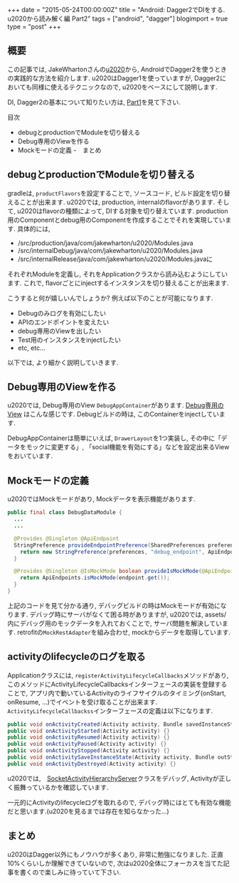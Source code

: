 +++
date = "2015-05-24T00:00:00Z"
title = "Android: Dagger2でDIをする. u2020から読み解く編 Part2"
tags = ["android", "dagger"]
blogimport = true
type = "post"
+++

## 概要

この記事では, JakeWhartonさんの[u2020](https://github.com/JakeWharton/u2020)から, AndroidでDagger2を使うときの実践的な方法を紹介します.
u2020はDagger1を使っていますが, Dagger2においても同様に使えるテクニックなので, u2020をベースにして説明します.

DI, Dagger2の基本について知りたい方は, [Part1](/2015/05/dagger2/)を見て下さい.

目次

- debugとproductionでModuleを切り替える
- Debug専用のViewを作る
- Mockモードの定義
-　まとめ


## debugとproductionでModuleを切り替える

gradleは, `productFlavors`を設定することで, ソースコード, ビルド設定を切り替えることが出来ます. u2020では, production, internalのflavorがあります.
そして, u2020はflavorの種類によって, DIする対象を切り替えています. production用のComponentとdebug用のComponentを作成することでそれを実現しています.
具体的には,

- /src/production/java/com/jakewharton/u2020/Modules.java
- /src/internalDebug/java/com/jakewharton/u2020/Modules.java
- /src/internalRelease/java/com/jakewharton/u2020/Modules.javaに

それぞれModuleを定義し, それをApplicationクラスから読み込むようにしています.
これで, flavorごとにinjectするインスタンスを切り替えることが出来ます.

こうすると何が嬉しいんでしょうか? 例えば以下のことが可能になります.

- Debugのみログを有効にしたい
- APIのエンドポイントを変えたい
- debug専用のViewを出したい
- Test用のインスタンスをinjectしたい
- etc, etc...

以下では, より細かく説明していきます.


## Debug専用のViewを作る

u2020では, Debug専用のView `DebugAppContainer`があります.
<a href="https://github.com/JakeWharton/u2020/blob/master/u2020.gif" target="\_blank">Debug専用のView</a>
はこんな感じです. Debugビルドの時は, このContainerをinjectしています.

DebugAppContainerは簡単にいえば, `DrawerLayout`を1つ実装し, その中に「データをモックに変更する」, 「social機能を有効にする」などを設定出来るViewをおいています.


## Mockモードの定義

u2020ではMockモードがあり, Mockデータを表示機能があります.


```java
public final class DebugDataModule {
  ...
  ...

  @Provides @Singleton @ApiEndpoint
  StringPreference provideEndpointPreference(SharedPreferences preferences) {
    return new StringPreference(preferences, "debug_endpoint", ApiEndpoints.MOCK_MODE.url);
  }

  @Provides @Singleton @IsMockMode boolean provideIsMockMode(@ApiEndpoint StringPreference endpoint) {
    return ApiEndpoints.isMockMode(endpoint.get());
  }
}
```

上記のコードを見て分かる通り, デバッグビルドの時はMockモードが有効になります. デバッグ時にサーバがなくて困る時がありますが, u2020では, assets/内にデバッグ用のモックデータを入れておくことで,
サーバ問題を解決しています. retrofitの`MockRestAdapter`を組み合わせ, mockからデータを取得しています.


## activityのlifecycleのログを取る

Applicationクラスには, `registerActivityLifecycleCallbacks`メソッドがあり, このメソッドにActivityLifecycleCallbacksインターフェースの実装を登録することで, アプリ内で動いているActivityのライフサイクルのタイミング(onStart, onResume, ...)でイベントを受け取ることが出来ます.
`ActivityLifecycleCallbackss`インターフェースの定義は以下になります.

```java
public void onActivityCreated(Activity activity, Bundle savedInstanceState) {}
public void onActivityStarted(Activity activity) {}
public void onActivityResumed(Activity activity) {}
public void onActivityPaused(Activity activity) {}
public void onActivityStopped(Activity activity) {}
public void onActivitySaveInstanceState(Activity activity, Bundle outState) {}
public void onActivityDestroyed(Activity activity) {}
```

u2020では,　[SocketActivityHierarchyServer](https://github.com/JakeWharton/u2020/blob/master/src/internalDebug/java/com/jakewharton/u2020/ui/debug/SocketActivityHierarchyServer.java)クラスをデバッグ, Activityが正しく振舞っているかを確認しています.

一元的にActivityのlifecycleログを取れるので, デバッグ時にはとても有効な機能だと思います.(u2020を見るまでは存在を知らなかった...)


## まとめ

u2020はDagger以外にもノウハウが多くあり, 非常に勉強になりました. 正直10%くらいしか理解できていないので, 次はu2020全体にフォーカスを当てた記事を書くので楽しみに待っていて下さい.
